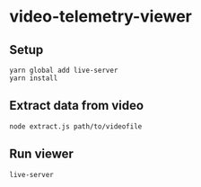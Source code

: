 # video-telemetry-viewer

## Setup

```
yarn global add live-server
yarn install
```

## Extract data from video
```
node extract.js path/to/videofile
```

## Run viewer
```
live-server
```
